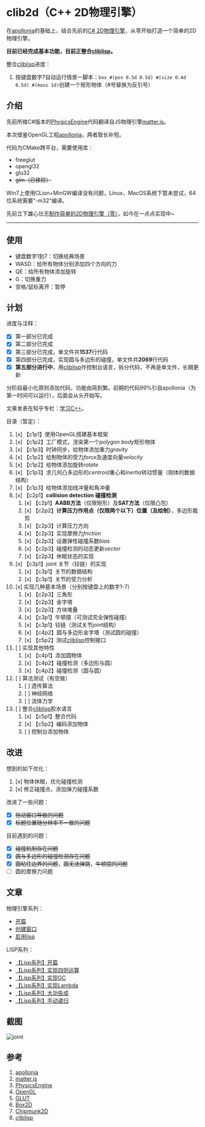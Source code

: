 # clib2d（C++ 2D物理引擎）

在[apollonia](https://github.com/wgtdkp/apollonia)的基础上，结合先前的[C# 2D物理引擎](https://github.com/bajdcc/PhysicsEngine)，从零开始打造一个简单的2D物理引擎。

**目前已经完成基本功能，目前正整合[cliblisp](https://github.com/bajdcc/cliblisp)。**

整合[cliblisp](https://github.com/bajdcc/cliblisp)进度：

1. 按键盘数字7自动运行情景一脚本：`box #(pos 0.5d 0.5d) #(size 0.4d 0.5d) #(mass 1d)`创建一个矩形物体（#号替换为反引号）

## 介绍

先前所做C#版本的[PhysicsEngine](https://github.com/bajdcc/PhysicsEngine)代码翻译自JS物理引擎[matter.js](https://github.com/liabru/matter-js)。

本次借鉴OpenGL工程[apollonia](https://github.com/wgtdkp/apollonia)，两者取长补短。

代码为CMake跨平台，需要使用库：

- freeglut
- opengl32
- glu32
- ~~glm（已移除）~~

Win7上使用CLion+MinGW编译没有问题，Linux、MacOS系统下暂未尝试，64位系统需要“-m32”编译。

先前立下雄心壮志[制作简单的2D物理引擎（零）](https://www.cnblogs.com/bajdcc/p/5925837.html)，如今在一点点实现中~

----

## 使用

- 键盘数字1到7：切换经典场景
- WASD：给所有物体分别添加四个方向的力
- QE：给所有物体添加旋转
- G：切换重力
- 空格/鼠标离开：暂停

## 计划

进度与注释：

- [x] 第一部分已完成
- [x] 第二部分已完成
- [x] 第三部分已完成，单文件共**1537**行代码
- [x] 第四部分已完成，实现圆与多边形的碰撞，单文件共**2069**行代码
- [x] **第五部分进行中**，用[cliblisp](https://github.com/bajdcc/cliblisp)作控制台语言，拆分代码，不再是单文件，长期更新

分阶段最小化原则添加代码，功能由简到繁。前期的代码99%引自apollonia（为第一时间可以运行），后面会从头开始写。

文章发表在知乎专栏：[学习C++](https://zhuanlan.zhihu.com/learncpp)。

目录（暂定）：

1. [x] 【c1p1】使用OpenGL搭建基本框架
2. [x] 【c1p2】工厂模式，渲染第一个*polygon body*矩形物体
3. [x] 【c1p3】时钟同步，给物体添加重力*gravity*
4. [x] 【c1p2】绘制物体的受力*force*及速度向量*velocity*
5. [x] 【c1p2】给物体添加旋转*rotate*
6. [x] 【c1p3】求几何凸多边形的*centroid*重心和*inertia*转动惯量（刚体的数据结构）
7. [x] 【c1p3】给物体添加线冲量和角冲量
8. [x] 【c2p1】**collision detection 碰撞检测**
    1. [x] 【c2p1】**AABB方法**（仅限矩形）及**SAT方法**（仅限凸包）
    2. [x] 【c2p2】**计算压力作用点（仅限两个以下）位置（及绘制）**，多边形裁剪
    3. [x] 【c2p3】计算压力方向
    4. [x] 【c2p3】实现摩擦力*friction*
    5. [x] 【c2p3】设置弹性碰撞系数*bias*
    6. [x] 【c2p3】碰撞检测的动态更新*vector<pair>*
    7. [x] 【c2p3】休眠状态的实现
9. [x] 【c3p1】joint 关节（铰链）的实现
    1. [x] 【c3p1】关节的数据结构
    2. [x] 【c3p1】关节的受力分析
10. [x] 实现几种基本场景（分别按键盘上的数字1-7）
    1. [x] 【c2p3】三角形
    2. [x] 【c2p3】金字塔
    3. [x] 【c2p3】方块堆叠
    4. [x] 【c3p1】牛顿摆（可测试完全弹性碰撞）
    5. [x] 【c3p1】铰链（测试关节joint结构）
    6. [x] 【c4p2】圆与多边形金字塔（测试圆的碰撞）
    7. [x] 【c5p2】测试[cliblisp](https://github.com/bajdcc/cliblisp)控制接口
11. [ ] 实现其他特性
    1. [x] 【c4p1】添加圆物体
    2. [x] 【c4p2】碰撞检测（多边形与圆）
    3. [x] 【c4p2】碰撞检测（圆与圆）
12. [ ] 算法测试（有空做）
    1. [ ] 遗传算法
    2. [ ] 神经网络
    3. [ ] 流体力学
13. [ ] 整合[cliblisp](https://github.com/bajdcc/cliblisp)胶水语言
    1. [x] 【c5p1】整合代码
    2. [x] 【c5p2】编码添加物体
    3. [ ] 控制台添加物体

## 改进

想到的如下优化：

1. [x] 物体休眠，优化碰撞检测
2. [x] 修正碰撞点，添加弹力碰撞系数

改进了一些问题：

- [x] ~~拖动窗口导致的问题~~
- [x] ~~标题位置随分辨率不一致的问题~~

目前遇到的问题：

- [x] ~~碰撞机制存在问题~~
- [x] ~~圆与多边形的碰撞检测存在问题~~
- [x] ~~圆粘住边界的问题~~，~~圆无法弹跳~~，~~牛顿摆的问题~~
- [ ] 圆的摩擦力问题

## 文章

物理引擎系列：

- [开篇](http://zhuanlan.zhihu.com/p/42669063)
- [创建窗口](http://zhuanlan.zhihu.com/p/42773209)
- [启用lisp](https://zhuanlan.zhihu.com/p/47896111)

LISP系列：

- [【Lisp系列】开篇](http://zhuanlan.zhihu.com/p/45897626)
- [【Lisp系列】实现四则运算](http://zhuanlan.zhihu.com/p/46723048)
- [【Lisp系列】实现GC](http://zhuanlan.zhihu.com/p/46993463)
- [【Lisp系列】实现Lambda](http://zhuanlan.zhihu.com/p/47309037)
- [【Lisp系列】大功告成](http://zhuanlan.zhihu.com/p/47569910)
- [【Lisp系列】手动递归](http://zhuanlan.zhihu.com/p/47869195)

## 截图

![joint](https://pic4.zhimg.com/v2-c73942281170acf8d4474ffedcf49d94_1200x500.jpg)

## 参考

1. [apollonia](https://github.com/wgtdkp/apollonia)
2. [matter.js](https://github.com/liabru/matter-js)
3. [PhysicsEngine](https://github.com/bajdcc/PhysicsEngine)
4. [OpenGL](https://www.opengl.org/)
5. [GLUT](https://www.opengl.org/resources/libraries/glut/)
6. [Box2D](http://box2d.org/)
7. [Chipmunk2D](https://chipmunk-physics.net/)
8. [cliblisp](https://github.com/bajdcc/cliblisp)